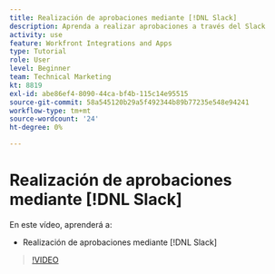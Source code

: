```yaml
---
title: Realización de aprobaciones mediante [!DNL Slack]
description: Aprenda a realizar aprobaciones a través del Slack
activity: use
feature: Workfront Integrations and Apps
type: Tutorial
role: User
level: Beginner
team: Technical Marketing
kt: 8819
exl-id: abe86ef4-8090-44ca-bf4b-115c14e95515
source-git-commit: 58a545120b29a5f492344b89b77235e548e94241
workflow-type: tm+mt
source-wordcount: '24'
ht-degree: 0%

---
```


# Realización de aprobaciones mediante [!DNL Slack]

En este vídeo, aprenderá a:

* Realización de aprobaciones mediante [!DNL Slack]

>[!VIDEO](https://video.tv.adobe.com/v/335119/?quality=12)
